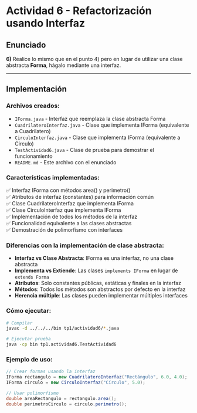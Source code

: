 # Actividad 6 - Refactorización usando Interfaz

## Enunciado

**6)** Realice lo mismo que en el punto 4) pero en lugar de utilizar una clase abstracta **Forma**, hágalo mediante una interfaz.

---

## Implementación

### Archivos creados:
- `IForma.java` - Interfaz que reemplaza la clase abstracta Forma
- `CuadrilateroInterfaz.java` - Clase que implementa IForma (equivalente a Cuadrilatero)
- `CirculoInterfaz.java` - Clase que implementa IForma (equivalente a Circulo)
- `TestActividad6.java` - Clase de prueba para demostrar el funcionamiento
- `README.md` - Este archivo con el enunciado

### Características implementadas:
✅ Interfaz IForma con métodos area() y perimetro()  
✅ Atributos de interfaz (constantes) para información común  
✅ Clase CuadrilateroInterfaz que implementa IForma  
✅ Clase CirculoInterfaz que implementa IForma  
✅ Implementación de todos los métodos de la interfaz  
✅ Funcionalidad equivalente a las clases abstractas  
✅ Demostración de polimorfismo con interfaces  

### Diferencias con la implementación de clase abstracta:
- **Interfaz vs Clase Abstracta**: IForma es una interfaz, no una clase abstracta
- **Implementa vs Extiende**: Las clases `implements IForma` en lugar de `extends Forma`
- **Atributos**: Solo constantes públicas, estáticas y finales en la interfaz
- **Métodos**: Todos los métodos son abstractos por defecto en la interfaz
- **Herencia múltiple**: Las clases pueden implementar múltiples interfaces

### Cómo ejecutar:
```bash
# Compilar
javac -d ../../../bin tp1/actividad6/*.java

# Ejecutar prueba
java -cp bin tp1.actividad6.TestActividad6
```

### Ejemplo de uso:
```java
// Crear formas usando la interfaz
IForma rectangulo = new CuadrilateroInterfaz("Rectángulo", 6.0, 4.0);
IForma circulo = new CirculoInterfaz("Círculo", 5.0);

// Usar polimorfismo
double areaRectangulo = rectangulo.area();
double perimetroCirculo = circulo.perimetro();
```
